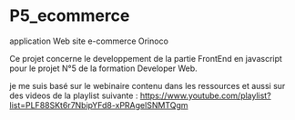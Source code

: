 # P5_ecommerce
application Web site e-commerce Orinoco

Ce projet concerne le developpement de la partie FrontEnd en javascript pour le projet N°5 de la formation Developer Web.

je me suis basé sur le webinaire contenu dans les ressources et aussi sur des videos de la playlist suivante  : 
https://www.youtube.com/playlist?list=PLF88SKt6r7NbipYFd8-xPRAgelSNMTQgm

